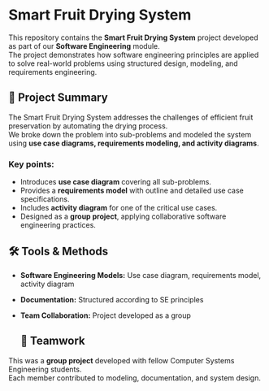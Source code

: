 # Smart Fruit Drying System

This repository contains the **Smart Fruit Drying System** project developed as part of our **Software Engineering** module.  
The project demonstrates how software engineering principles are applied to solve real-world problems using structured design, modeling, and requirements engineering.

## 📌 Project Summary
The Smart Fruit Drying System addresses the challenges of efficient fruit preservation by automating the drying process.  
We broke down the problem into sub-problems and modeled the system using **use case diagrams, requirements modeling, and activity diagrams**.  

### Key points:
- Introduces **use case diagram** covering all sub-problems.
- Provides a **requirements model** with outline and detailed use case specifications.
- Includes **activity diagram** for one of the critical use cases.
- Designed as a **group project**, applying collaborative software engineering practices.

  
## 🛠 Tools & Methods
- **Software Engineering Models:** Use case diagram, requirements model, activity diagram
- **Documentation:** Structured according to SE principles
- **Team Collaboration:** Project developed as a group

  ## 👥 Teamwork
This was a **group project** developed with fellow Computer Systems Engineering students.  
Each member contributed to modeling, documentation, and system design.

